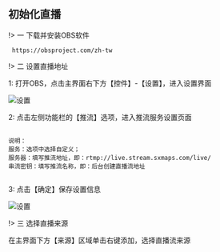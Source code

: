 ## 初始化直播

!> 一 下载并安装OBS软件 

```` text
 https://obsproject.com/zh-tw

````

!> 二 设置直播地址 

1: 打开OBS，点击主界面右下方【控件】-【设置】，进入设置界面

![设置](https://static.sxmaps.com/images/docs/obs_setting.png)

2: 点击左侧功能栏的【推流】选项，进入推流服务设置页面

```` text

说明：
服务：选项中选择自定义；
服务器：填写推流地址，即：​rtmp://live.stream.sxmaps.com/live/
串流密钥：填写推流名称，即：​后台创建直播流地址


````

3: 点击【确定】保存设置信息

![设置](https://static.sxmaps.com/images/docs/%E7%9B%B4%E6%92%AD%E9%85%8D%E7%BD%AE.png)




!> 三 选择直播来源 

在主界面下方【来源】区域单击右键添加，选择直播流来源